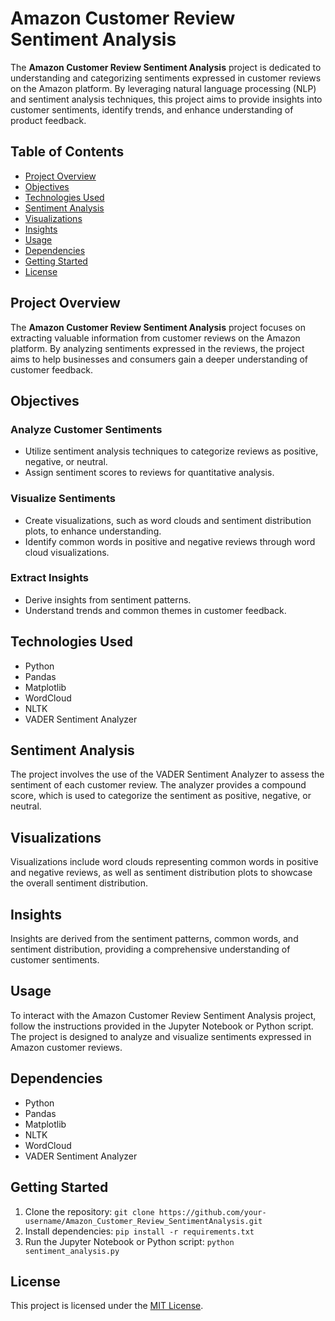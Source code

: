 # Amazon Customer Review Sentiment Analysis

The **Amazon Customer Review Sentiment Analysis** project is dedicated to understanding and categorizing sentiments expressed in customer reviews on the Amazon platform. By leveraging natural language processing (NLP) and sentiment analysis techniques, this project aims to provide insights into customer sentiments, identify trends, and enhance understanding of product feedback.

## Table of Contents

- [ Project Overview](#project-overview)
- [ Objectives](#objectives)
- [ Technologies Used](#technologies-used)
- [ Sentiment Analysis](#sentiment-analysis)
- [ Visualizations](#visualizations)
- [ Insights](#insights)
- [ Usage](#usage)
- [ Dependencies](#dependencies)
- [ Getting Started](#getting-started)
- [ License](#license)

## Project Overview

The **Amazon Customer Review Sentiment Analysis** project focuses on extracting valuable information from customer reviews on the Amazon platform. By analyzing sentiments expressed in the reviews, the project aims to help businesses and consumers gain a deeper understanding of customer feedback.

## Objectives

### Analyze Customer Sentiments

- Utilize sentiment analysis techniques to categorize reviews as positive, negative, or neutral.
- Assign sentiment scores to reviews for quantitative analysis.

### Visualize Sentiments

- Create visualizations, such as word clouds and sentiment distribution plots, to enhance understanding.
- Identify common words in positive and negative reviews through word cloud visualizations.

### Extract Insights

- Derive insights from sentiment patterns.
- Understand trends and common themes in customer feedback.

## Technologies Used

- Python
- Pandas
- Matplotlib
- WordCloud
- NLTK
- VADER Sentiment Analyzer

## Sentiment Analysis

The project involves the use of the VADER Sentiment Analyzer to assess the sentiment of each customer review. The analyzer provides a compound score, which is used to categorize the sentiment as positive, negative, or neutral.

## Visualizations

Visualizations include word clouds representing common words in positive and negative reviews, as well as sentiment distribution plots to showcase the overall sentiment distribution.

## Insights

Insights are derived from the sentiment patterns, common words, and sentiment distribution, providing a comprehensive understanding of customer sentiments.

## Usage

To interact with the Amazon Customer Review Sentiment Analysis project, follow the instructions provided in the Jupyter Notebook or Python script. The project is designed to analyze and visualize sentiments expressed in Amazon customer reviews.

## Dependencies

- Python
- Pandas
- Matplotlib
- NLTK
- WordCloud
- VADER Sentiment Analyzer

## Getting Started

1. Clone the repository: `git clone https://github.com/your-username/Amazon_Customer_Review_SentimentAnalysis.git`
2. Install dependencies: `pip install -r requirements.txt`
3. Run the Jupyter Notebook or Python script: `python sentiment_analysis.py`

## License

This project is licensed under the [MIT License](LICENSE).
